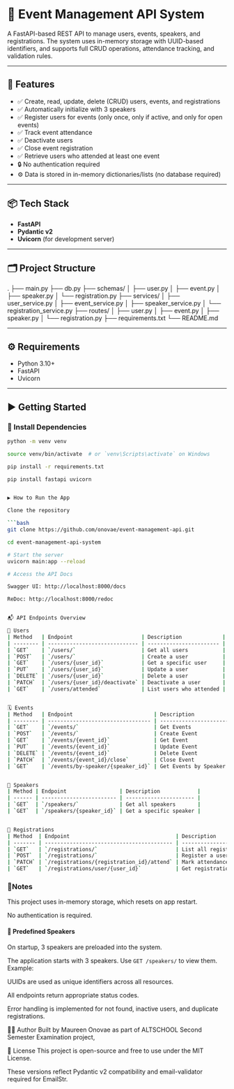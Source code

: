 # 📘 Event Management API System

A FastAPI-based REST API to manage users, events, speakers, and registrations. The system uses in-memory storage with UUID-based identifiers, and supports full CRUD operations, attendance tracking, and validation rules.

---

## 🚀 Features

- ✅ Create, read, update, delete (CRUD) users, events, and registrations
- ✅ Automatically initialize with 3 speakers
- ✅ Register users for events (only once, only if active, and only for open events)
- ✅ Track event attendance
- ✅ Deactivate users
- ✅ Close event registration
- ✅ Retrieve users who attended at least one event
- 🔒 No authentication required
- ⚙️ Data is stored in in-memory dictionaries/lists (no database required)

---

## 📦 Tech Stack

- **FastAPI**
- **Pydantic v2**
- **Uvicorn** (for development server)

---

## 🗂️ Project Structure

.
├── main.py
├── db.py
├── schemas/
│ ├── user.py
│ ├── event.py
│ ├── speaker.py
│ └── registration.py
├── services/
│ ├── user_service.py
│ ├── event_service.py
│ ├── speaker_service.py
│ └── registration_service.py
├── routes/
│ ├── user.py
│ ├── event.py
│ ├── speaker.py
│ └── registration.py
├── requirements.txt
└── README.md

---

## ⚙️ Requirements

- Python 3.10+
- FastAPI
- Uvicorn

---

## ▶️ Getting Started

### 🔧 Install Dependencies

```bash
python -m venv venv

source venv/bin/activate  # or `venv\Scripts\activate` on Windows

pip install -r requirements.txt

pip install fastapi uvicorn


▶️ How to Run the App

Clone the repository

```bash
git clone https://github.com/onovae/event-management-api.git

cd event-management-api-system

# Start the server
uvicorn main:app --reload

# Access the API Docs

Swagger UI: http://localhost:8000/docs

ReDoc: http://localhost:8000/redoc


📬 API Endpoints Overview

👤 Users
| Method   | Endpoint                      | Description             |
| -------- | ----------------------------- | ----------------------- |
| `GET`    | `/users/`                     | Get all users           |
| `POST`   | `/users/`                     | Create a user           |
| `GET`    | `/users/{user_id}`            | Get a specific user     |
| `PUT`    | `/users/{user_id}`            | Update a user           |
| `DELETE` | `/users/{user_id}`            | Delete a user           |
| `PATCH`  | `/users/{user_id}/deactivate` | Deactivate a user       |
| `GET`    | `/users/attended`             | List users who attended |


🗓️ Events
| Method   | Endpoint                          | Description              |
| -------- | --------------------------------- | ------------------------ |
| `GET`    | `/events/`                        | Get Events               |
| `POST`   | `/events/`                        | Create Event             |
| `GET`    | `/events/{event_id}`              | Get Event                |
| `PUT`    | `/events/{event_id}`              | Update Event             |
| `DELETE` | `/events/{event_id}`              | Delete Event             |
| `PATCH`  | `/events/{event_id}/close`        | Close Event              |
| `GET`    | `/events/by-speaker/{speaker_id}` | Get Events by Speaker |


🎤 Speakers
| Method | Endpoint                 | Description            |
| ------ | ------------------------ | ---------------------- |
| `GET`  | `/speakers/`             | Get all speakers       |
| `GET`  | `/speakers/{speaker_id}` | Get a specific speaker |


📝 Registrations
| Method  | Endpoint                                  | Description                  |
| ------- | ----------------------------------------- | ---------------------------- |
| `GET`   | `/registrations/`                         | List all registrations       |
| `POST`  | `/registrations/`                         | Register a user for an event |
| `PATCH` | `/registrations/{registration_id}/attend` | Mark attendance              |
| `GET`   | `/registrations/user/{user_id}`           | Get registrations for a user |

```

### 📎Notes

This project uses in-memory storage, which resets on app restart.

No authentication is required.

#### 🎤 Predefined Speakers

On startup, 3 speakers are preloaded into the system.

The application starts with 3 speakers. Use `GET /speakers/` to view them. Example:

UUIDs are used as unique identifiers across all resources.

All endpoints return appropriate status codes.

Error handling is implemented for not found, inactive users, and duplicate registrations.

🧑‍💻 Author
Built by Maureen Onovae as part of ALTSCHOOL Second Semester Examination project,

📄 License
This project is open-source and free to use under the MIT License.



These versions reflect Pydantic v2 compatibility and email-validator required for EmailStr.



